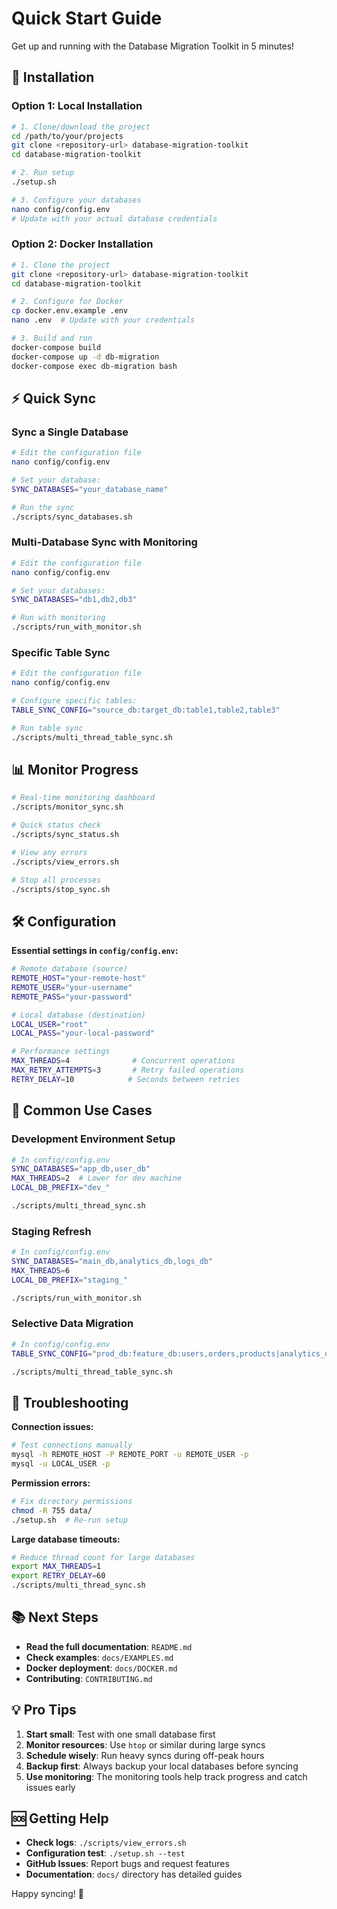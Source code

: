 # Quick Start Guide

Get up and running with the Database Migration Toolkit in 5 minutes!

## 🚀 Installation

### Option 1: Local Installation

```bash
# 1. Clone/download the project
cd /path/to/your/projects
git clone <repository-url> database-migration-toolkit
cd database-migration-toolkit

# 2. Run setup
./setup.sh

# 3. Configure your databases
nano config/config.env
# Update with your actual database credentials
```

### Option 2: Docker Installation

```bash
# 1. Clone the project
git clone <repository-url> database-migration-toolkit
cd database-migration-toolkit

# 2. Configure for Docker
cp docker.env.example .env
nano .env  # Update with your credentials

# 3. Build and run
docker-compose build
docker-compose up -d db-migration
docker-compose exec db-migration bash
```

## ⚡ Quick Sync

### Sync a Single Database

```bash
# Edit the configuration file
nano config/config.env

# Set your database:
SYNC_DATABASES="your_database_name"

# Run the sync
./scripts/sync_databases.sh
```

### Multi-Database Sync with Monitoring

```bash
# Edit the configuration file
nano config/config.env

# Set your databases:
SYNC_DATABASES="db1,db2,db3"

# Run with monitoring
./scripts/run_with_monitor.sh
```

### Specific Table Sync

```bash
# Edit the configuration file
nano config/config.env

# Configure specific tables:
TABLE_SYNC_CONFIG="source_db:target_db:table1,table2,table3"

# Run table sync
./scripts/multi_thread_table_sync.sh
```

## 📊 Monitor Progress

```bash
# Real-time monitoring dashboard
./scripts/monitor_sync.sh

# Quick status check
./scripts/sync_status.sh

# View any errors
./scripts/view_errors.sh

# Stop all processes
./scripts/stop_sync.sh
```

## 🛠️ Configuration

**Essential settings in `config/config.env`:**

```bash
# Remote database (source)
REMOTE_HOST="your-remote-host"
REMOTE_USER="your-username"
REMOTE_PASS="your-password"

# Local database (destination)
LOCAL_USER="root"
LOCAL_PASS="your-local-password"

# Performance settings
MAX_THREADS=4              # Concurrent operations
MAX_RETRY_ATTEMPTS=3       # Retry failed operations
RETRY_DELAY=10            # Seconds between retries
```

## 🎯 Common Use Cases

### Development Environment Setup
```bash
# In config/config.env
SYNC_DATABASES="app_db,user_db"
MAX_THREADS=2  # Lower for dev machine
LOCAL_DB_PREFIX="dev_"

./scripts/multi_thread_sync.sh
```

### Staging Refresh
```bash
# In config/config.env
SYNC_DATABASES="main_db,analytics_db,logs_db"
MAX_THREADS=6
LOCAL_DB_PREFIX="staging_"

./scripts/run_with_monitor.sh
```

### Selective Data Migration
```bash
# In config/config.env
TABLE_SYNC_CONFIG="prod_db:feature_db:users,orders,products|analytics_db:feature_db:user_events,metrics"

./scripts/multi_thread_table_sync.sh
```

## 🔧 Troubleshooting

**Connection issues:**
```bash
# Test connections manually
mysql -h REMOTE_HOST -P REMOTE_PORT -u REMOTE_USER -p
mysql -u LOCAL_USER -p
```

**Permission errors:**
```bash
# Fix directory permissions
chmod -R 755 data/
./setup.sh  # Re-run setup
```

**Large database timeouts:**
```bash
# Reduce thread count for large databases
export MAX_THREADS=1
export RETRY_DELAY=60
./scripts/multi_thread_sync.sh
```

## 📚 Next Steps

- **Read the full documentation**: `README.md`
- **Check examples**: `docs/EXAMPLES.md`
- **Docker deployment**: `docs/DOCKER.md`
- **Contributing**: `CONTRIBUTING.md`

## 💡 Pro Tips

1. **Start small**: Test with one small database first
2. **Monitor resources**: Use `htop` or similar during large syncs
3. **Schedule wisely**: Run heavy syncs during off-peak hours
4. **Backup first**: Always backup your local databases before syncing
5. **Use monitoring**: The monitoring tools help track progress and catch issues early

## 🆘 Getting Help

- **Check logs**: `./scripts/view_errors.sh`
- **Configuration test**: `./setup.sh --test`
- **GitHub Issues**: Report bugs and request features
- **Documentation**: `docs/` directory has detailed guides

Happy syncing! 🎉
